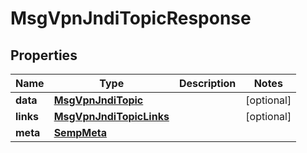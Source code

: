 
# MsgVpnJndiTopicResponse

## Properties
Name | Type | Description | Notes
------------ | ------------- | ------------- | -------------
**data** | [**MsgVpnJndiTopic**](MsgVpnJndiTopic.md) |  |  [optional]
**links** | [**MsgVpnJndiTopicLinks**](MsgVpnJndiTopicLinks.md) |  |  [optional]
**meta** | [**SempMeta**](SempMeta.md) |  | 



